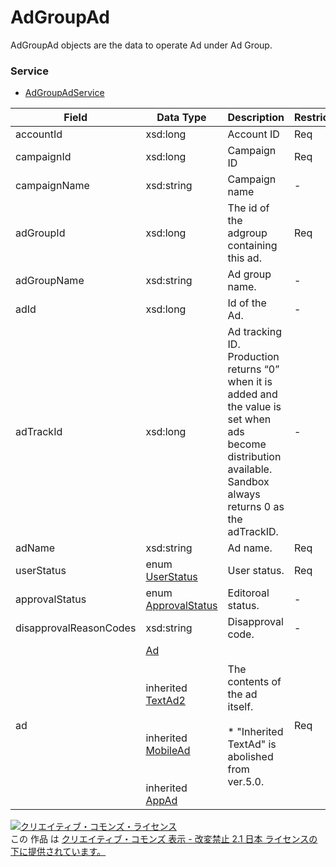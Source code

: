 # AdGroupAd
AdGroupAd objects are the data to operate Ad under Ad Group.
### Service
+ [AdGroupAdService](../services/AdGroupAdService.md)

| Field | Data Type | Description | Restrictions | 
|---|---|---|---|
| accountId| xsd:long| Account ID| Req| Req| Req |
| campaignId| xsd:long| Campaign ID| Req| Req| Req |
| campaignName| xsd:string| Campaign name| -| -| - |
| adGroupId| xsd:long| The id of the adgroup containing this ad.| Req| Req| Req |
| adGroupName| xsd:string| Ad group name.| -| -| - |
| adId| xsd:long| Id of the Ad.| -| Req| Req |
| adTrackId| xsd:long| Ad tracking ID. <br>Production returns “0” when it is added and the value is set when ads become distribution available. <br>Sandbox always returns 0 as the adTrackID.| -| -| - |
| adName| xsd:string| Ad name.| Req| Opt| - |
| userStatus| enum<br><a href="./UserStatus.md">UserStatus</a>| User status.| Req| Opt| - |
| approvalStatus| enum<br><a href="./ApprovalStatus.md">ApprovalStatus</a>| Editoroal status.| -| -| - |
| disapprovalReasonCodes| xsd:string| Disapproval code.| -| -| - |
| ad| <a href="./Ad.md">Ad</a><br><br><br>			inherited <a href="./TextAd2.md">TextAd2</a><br><br><br>			inherited <a href="./MobileAd.md">MobileAd</a><br><br><br>			inherited <a href="./AppAd.md">AppAd</a>| The contents of the ad itself.<br><br>		* "Inherited TextAd" is abolished from ver.5.0.| Req| -| - |
<a rel="license" href="http://creativecommons.org/licenses/by-nd/2.1/jp/"><img alt="クリエイティブ・コモンズ・ライセンス" style="border-width:0" src="https://i.creativecommons.org/l/by-nd/2.1/jp/88x31.png" /></a><br />この 作品 は <a rel="license" href="http://creativecommons.org/licenses/by-nd/2.1/jp/">クリエイティブ・コモンズ 表示 - 改変禁止 2.1 日本 ライセンスの下に提供されています。</a>
